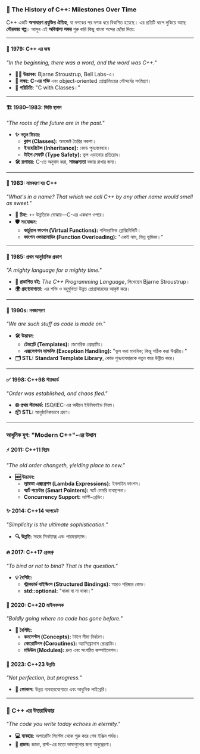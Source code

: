 ### **🚀 The History of C++: Milestones Over Time**  

C++ একটি **অসাধারণ প্রযুক্তির ঐতিহ্য**, যা দশকের পর দশক ধরে বিকশিত হয়েছে। এর প্রতিটি ধাপে লুকিয়ে আছে **গৌরবময় গল্প**। আসুন এই **অবিশ্বাস্য সফর** শুরু করি কিছু বাংলা শব্দের ছোঁয়া দিয়ে:  

---

#### **🎉 1979: C++ এর জন্ম**  
*"In the beginning, there was a word, and the word was C++."*  
- **👨‍💻 উদ্ভাবক:** Bjarne Stroustrup, Bell Labs-এ।  
- **🌟 লক্ষ্য:** **C-এর শক্তি** এবং object-oriented প্রোগ্রামিংয়ের সৌন্দর্যের সংমিশ্রণ।  
- **📖 পরিচিতি:** "C with Classes।"  

---

#### **🏗️ 1980–1983: ভিত্তি স্থাপন**  
*"The roots of the future are in the past."*  
- **✨ নতুন ফিচার:**  
  - **ক্লাস (Classes):** অবজেক্ট তৈরির নকশা।  
  - **ইনহেরিটেন্স (Inheritance):** কোড পুনঃব্যবহার।  
  - **টাইপ সেফটি (Type Safety):** ভুল এড়ানোর প্রতিরোধ।  
- **🛠️ রূপান্তর:** C-তে অনুবাদ করা, **সামঞ্জস্যতা** বজায় রাখার জন্য।  

---

#### **🔄 1983: নামকরণ হয় C++**  
*"What's in a name? That which we call C++ by any other name would smell as sweet."*  
- **🚀 চিহ্ন:** `++` উন্নতিকে বোঝায়—C-এর একধাপ ওপরে।  
- **🛡️ সংযোজন:**  
  - **ভার্চুয়াল ফাংশন (Virtual Functions):** পলিমরফিক ফ্লেক্সিবিলিটি।  
  - **ফাংশন ওভারলোডিং (Function Overloading):** "একই নাম, ভিন্ন ভূমিকা।"  

---

#### **📜 1985: প্রথম আনুষ্ঠানিক প্রকাশ**  
*"A mighty language for a mighty time."*  
- **📘 প্রকাশিত বই:** *The C++ Programming Language*, লিখেছেন Bjarne Stroustrup।  
- **🌍 গ্রহণযোগ্যতা:** এর শক্তি ও বহুমুখিতা উন্নত প্রোগ্রামারদের আকৃষ্ট করে।  

---

#### **🔧 1990s: নবজাগরণ**  
*"We are such stuff as code is made on."*  
- **🛠️ উদ্ভাবন:**  
  - **টেমপ্লেট (Templates):** জেনেরিক প্রোগ্রামিং।  
  - **এক্সসেপশন হ্যান্ডলিং (Exception Handling):** "ভুল করা মানবিক; কিন্তু সঠিক করা ঈশ্বরীয়।"  
- **🗂️ STL:** **Standard Template Library**, কোড পুনঃব্যবহারকে নতুন স্তরে উন্নীত করে।  

---

#### **✅ 1998: C++98 স্ট্যান্ডার্ড**  
*"Order was established, and chaos fled."*  
- **🌐 প্রথম স্ট্যান্ডার্ড:** ISO/IEC-এর অধীনে ইউনিফাইড নিয়ম।  
- **📦 STL:** আনুষ্ঠানিকভাবে গ্রহণ।  

---

### **আধুনিক যুগ: "Modern C++"-এর উত্থান**  

#### **⚡ 2011: C++11 বিপ্লব**  
*"The old order changeth, yielding place to new."*  
- **🆕 উদ্ভাবন:**  
  - **ল্যাম্বডা এক্সপ্রেশন (Lambda Expressions):** ইনলাইন ফাংশন।  
  - **স্মার্ট পয়েন্টার (Smart Pointers):** স্মার্ট মেমরি ব্যবস্থাপনা।  
  - **Concurrency Support:** মাল্টি-থ্রেডিং।  

#### **✨ 2014: C++14 আপডেট**  
*"Simplicity is the ultimate sophistication."*  
- **🔍 উন্নতি:** সহজ সিনট্যাক্স এবং পারফরম্যান্স।  

#### **🔥 2017: C++17 ব্রেকথ্রু**  
*"To bind or not to bind? That is the question."*  
- **💡 বৈশিষ্ট্য:**  
  - **স্ট্রাকচার্ড বাইন্ডিংস (Structured Bindings):** আরও পরিষ্কার কোড।  
  - **std::optional:** "থাকা বা না থাকা।"  

#### **🚀 2020: C++20 মাইলফলক**  
*"Boldly going where no code has gone before."*  
- **📂 বৈশিষ্ট্য:**  
  - **কনসেপ্টস (Concepts):** টাইপ সীমা নির্ধারণ।  
  - **কোরোটিনস (Coroutines):** অ্যাসিঙ্ক্রোনাস প্রোগ্রামিং।  
  - **মডিউল (Modules):** দ্রুত এবং সংগঠিত কম্পাইলেশন।  

#### **🌟 2023: C++23 উন্নতি**  
*"Not perfection, but progress."*  
- **🔧 ফোকাস:** উন্নত ব্যবহারযোগ্যতা এবং আধুনিক লাইব্রেরি।  

---

### **🌟 C++ এর উত্তরাধিকার**  
*"The code you write today echoes in eternity."*  
- **💻 ব্যবহার:** অপারেটিং সিস্টেম থেকে শুরু করে গেম ইঞ্জিন পর্যন্ত।  
- **📖 প্রভাব:** জাভা, রাস্ট-এর মতো ভাষাগুলোর জন্য অনুপ্রেরণা।  
